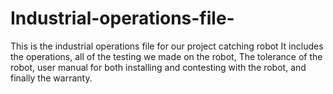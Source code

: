 # Industrial-operations-file-
This is the industrial operations file for our project catching robot
It includes the operations, all of the testing we made on the robot,
The tolerance of the robot, user manual for both installing and contesting with the robot, and finally the warranty.
